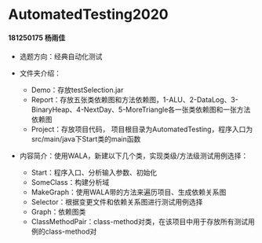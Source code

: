 # AutomatedTesting2020

#### 181250175 杨雨佳

- 选题方向：经典自动化测试

- 文件夹介绍：
  - Demo：存放testSelection.jar
  - Report：存放五张类依赖图和方法依赖图，1-ALU、2-DataLog、3-BinaryHeap、4-NextDay、5-MoreTriangle各一张类依赖图和一张方法依赖图
  - Project：存放项目代码， 项目根目录为AutomatedTesting，程序入口为src/main/java下Start类的main函数

- 内容简介：使用WALA，新建以下几个类，实现类级/方法级测试用例选择：
  - Start：程序入口、分析输入参数、初始化
  - SomeClass：构建分析域
  - MakeGraph：使用WALA带的方法来遍历项目、生成依赖关系图
  - Selector：根据变更文件和依赖关系图进行测试用例选择
  - Graph：依赖图类
  - ClassMethodPair：class-method对类，在该项目中用于存放所有测试用例的class-method对